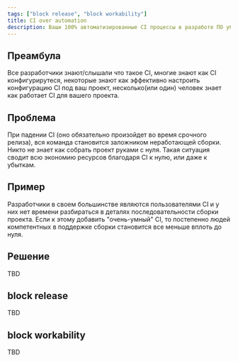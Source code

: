 ```yaml
---
tags: ["block release", "block workability"]
title: CI over automation
description: Ваши 100% автоматизированные CI процессы в разработе ПО убьют вас.
---
```


## Преамбула
Все разработчики знают/слышали что такое CI, многие знают как CI конфигурирутеся, некоторые знают как эффективно настроить конфигурацию CI под ваш проект, несколько(или один) человек знает как работает CI для вашего проекта.

## Проблема
При падении CI (оно обязательно произойдет во время срочного релиза), вся команда становится заложником неработающей сборки. Никто не знает как собрать проект руками с нуля. Такая ситуация сводит всю экономию ресурсов благодаря CI к нулю, или даже к убыткам.

## Пример
Разработчики в своем большинстве являются пользователями CI и у них нет времени разбираться в деталях последовательности сборки проекта. Если к этому добавить "очень-умный" CI, то постепенно людей компетентных в поддержке сборки становится все меньше вплоть до нуля.

## Решение

TBD

## block release

TBD

## block workability

TBD
